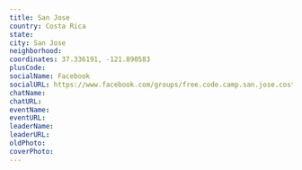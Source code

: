```yaml
---
title: San Jose
country: Costa Rica
state: 
city: San Jose
neighborhood: 
coordinates: 37.336191, -121.890583
plusCode:
socialName: Facebook
socialURL: https://www.facebook.com/groups/free.code.camp.san.jose.costa.rica
chatName:
chatURL:
eventName:
eventURL:
leaderName:
leaderURL:
oldPhoto: 
coverPhoto:
---
```

